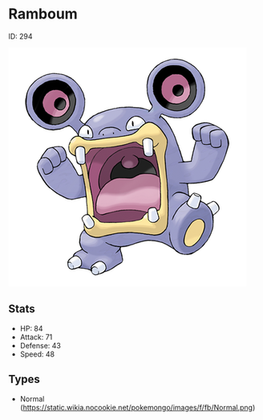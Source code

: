 # Ramboum


ID: 294

![](https://raw.githubusercontent.com/PokeAPI/sprites/master/sprites/pokemon/other/official-artwork/294.png "Ramboum")

## Stats


 - HP: 84
 - Attack: 71
 - Defense: 43
 - Speed: 48

## Types


 - Normal (https://static.wikia.nocookie.net/pokemongo/images/f/fb/Normal.png)
